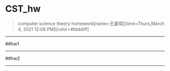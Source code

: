# CST_hw
>computer science theory homework[name=王嘉瑋][time=Thurs,March 4, 2021 12:06 PM][color=#bbbbff]


---

##hw1

---

##hw2

---